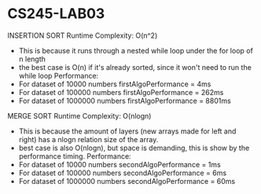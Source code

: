 # CS245-LAB03

INSERTION SORT
Runtime Complexity: O(n^2)
- This is because it runs through a nested while loop under the for loop of n length
- the best case is O(n) if it's already sorted, since it won't need to run the while loop
Performance:
- For dataset of 10000 numbers firstAlgoPerformance = 4ms
- For dataset of 100000 numbers firstAlgoPerformance = 262ms
- For dataset of 1000000 numbers firstAlgoPerformance = 8801ms

MERGE SORT
Runtime Complexity: O(nlogn)
- This is because the amount of layers (new arrays made for left and right) has a nlogn relation
  size of the array.
- best case is also O(nlogn), but space is demanding, this is show by the performance timing.
Performance:
- For dataset of 10000 numbers secondAlgoPerformance = 1ms
- For dataset of 100000 numbers secondAlgoPerformance = 6ms
- For dataset of 1000000 numbers secondAlgoPerformance = 60ms
